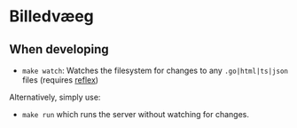 # Billedvæeg

## When developing

- `make watch`: Watches the filesystem for changes to any `.go|html|ts|json` files
  (requires [reflex](https://github.com/cespare/reflex))

Alternatively, simply use:

- `make run` which runs the server without watching for changes.
